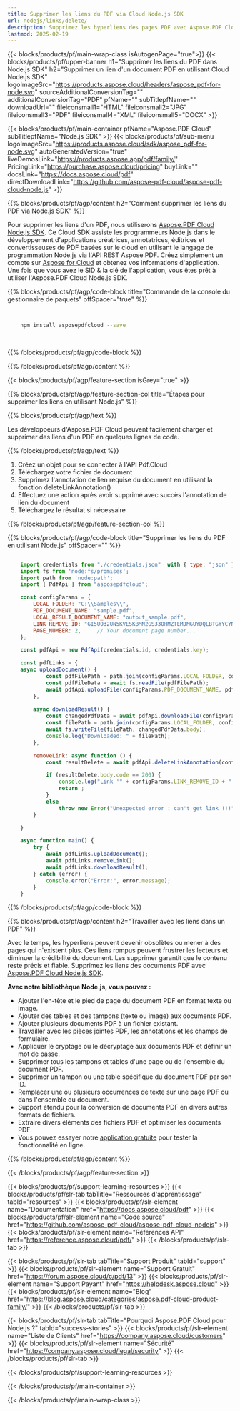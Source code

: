 ```yaml
---
title: Supprimer les liens du PDF via Cloud Node.js SDK
url: nodejs/links/delete/
description: Supprimez les hyperliens des pages PDF avec Aspose.PDF Cloud SDK en Node.js.
lastmod: 2025-02-19
---
```


{{< blocks/products/pf/main-wrap-class isAutogenPage="true">}}
{{< blocks/products/pf/upper-banner h1="Supprimer les liens du PDF dans Node.js SDK" h2="Supprimer un lien d'un document PDF en utilisant Cloud Node.js SDK" logoImageSrc="https://products.aspose.cloud/headers/aspose_pdf-for-node.svg" sourceAdditionalConversionTag="" additionalConversionTag="PDF" pfName="" subTitlepfName="" downloadUrl="" fileiconsmall1="HTML" fileiconsmall2="JPG" fileiconsmall3="PDF" fileiconsmall4="XML" fileiconsmall5="DOCX" >}}

{{< blocks/products/pf/main-container pfName="Aspose.PDF Cloud" subTitlepfName="Node.js SDK" >}}
{{< blocks/products/pf/sub-menu logoImageSrc="https://products.aspose.cloud/sdk/aspose_pdf-for-node.svg"
autoGeneratedVersion="true"
liveDemosLink="https://products.aspose.app/pdf/family/" PricingLink="https://purchase.aspose.cloud/pricing" buyLink="" docsLink="https://docs.aspose.cloud/pdf"  directDownloadLink="https://github.com/aspose-pdf-cloud/aspose-pdf-cloud-node.js" >}}

{{% blocks/products/pf/agp/content h2="Comment supprimer les liens du PDF via Node.js SDK" %}}

Pour supprimer les liens d'un PDF, nous utiliserons
[Aspose.PDF Cloud Node.js SDK](https://products.aspose.cloud/pdf/nodejs/). Ce Cloud SDK assiste les programmeurs Node.js dans le développement d'applications créatrices, annotatrices, éditrices et convertisseuses de PDF basées sur le cloud en utilisant le langage de programmation Node.js via l'API REST Aspose.PDF. Créez simplement un compte sur [Aspose for Cloud](https://dashboard.aspose.cloud/#/apps) et obtenez vos informations d'application. Une fois que vous avez le SID & la clé de l'application, vous êtes prêt à utiliser l'Aspose.PDF Cloud Node.js SDK.

{{% blocks/products/pf/agp/code-block title="Commande de la console du gestionnaire de paquets" offSpacer="true" %}}

```bash

     
    npm install asposepdfcloud --save
     
     

```

{{% /blocks/products/pf/agp/code-block %}}

{{% /blocks/products/pf/agp/content %}}

{{< blocks/products/pf/agp/feature-section isGrey="true" >}}

{{% blocks/products/pf/agp/feature-section-col title="Étapes pour supprimer les liens en utilisant Node.js" %}}

{{% blocks/products/pf/agp/text %}}

Les développeurs d'Aspose.PDF Cloud peuvent facilement charger et supprimer des liens d'un PDF en quelques lignes de code.

{{% /blocks/products/pf/agp/text %}}

1. Créez un objet pour se connecter à l'API Pdf.Cloud
1. Téléchargez votre fichier de document
1. Supprimez l'annotation de lien requise du document en utilisant la fonction deleteLinkAnnotation()
1. Effectuez une action après avoir supprimé avec succès l'annotation de lien du document
1. Téléchargez le résultat si nécessaire

{{% /blocks/products/pf/agp/feature-section-col %}}


{{% blocks/products/pf/agp/code-block title="Supprimer les liens du PDF en utilisant Node.js" offSpacer="" %}}

```js

    import credentials from "./credentials.json"  with { type: "json" };    // json-file in this format: { "id": "*****", "key": "*******" }
    import fs from 'node:fs/promises';
    import path from 'node:path';
    import { PdfApi } from "asposepdfcloud";

    const configParams = {
        LOCAL_FOLDER: "C:\\Samples\\",
        PDF_DOCUMENT_NAME: "sample.pdf",
        LOCAL_RESULT_DOCUMENT_NAME: "output_sample.pdf",
        LINK_REMOVE_ID: "GI5UO32UN5KVESKBMN2GS33OHMZTEMJMGUYDQLBTGYYCYNJSGE",
        PAGE_NUMBER: 2,     // Your document page number...
    };

    const pdfApi = new PdfApi(credentials.id, credentials.key);

    const pdfLinks = {
    async uploadDocument() {
            const pdfFilePath = path.join(configParams.LOCAL_FOLDER, configParams.PDF_DOCUMENT_NAME);
            const pdfFileData = await fs.readFile(pdfFilePath);
            await pdfApi.uploadFile(configParams.PDF_DOCUMENT_NAME, pdfFileData);
        },
        
        async downloadResult() {
            const changedPdfData = await pdfApi.downloadFile(configParams.PDF_DOCUMENT_NAME);
            const filePath = path.join(configParams.LOCAL_FOLDER, configParams.LOCAL_RESULT_DOCUMENT_NAME);
            await fs.writeFile(filePath, changedPdfData.body);
            console.log("Downloaded: " + filePath);
        },

        removeLink: async function () {
            const resultDelete = await pdfApi.deleteLinkAnnotation(configParams.PDF_DOCUMENT_NAME, configParams.LINK_REMOVE_ID);

            if (resultDelete.body.code == 200) {
                console.log("Link '" + configParams.LINK_REMOVE_ID + "' was deleted!");
                return ;
            }
            else
                throw new Error("Unexpected error : can't get link !!!");
        }

    }

    async function main() {
        try {
            await pdfLinks.uploadDocument();
            await pdfLinks.removeLink();
            await pdfLinks.downloadResult();
        } catch (error) {
            console.error("Error:", error.message);
        }
    }
```

{{% /blocks/products/pf/agp/code-block %}}

{{% blocks/products/pf/agp/content h2="Travailler avec les liens dans un PDF" %}}

Avec le temps, les hyperliens peuvent devenir obsolètes ou mener à des pages qui n'existent plus. Ces liens rompus peuvent frustrer les lecteurs et diminuer la crédibilité du document. Les supprimer garantit que le contenu reste précis et fiable.​
Supprimez les liens des documents PDF avec [Aspose.PDF Cloud Node.js SDK](https://products.aspose.cloud/pdf/nodejs/).

**Avec notre bibliothèque Node.js, vous pouvez :**

+ Ajouter l'en-tête et le pied de page du document PDF en format texte ou image.
+ Ajouter des tables et des tampons (texte ou image) aux documents PDF.
+ Ajouter plusieurs documents PDF à un fichier existant.
+ Travailler avec les pièces jointes PDF, les annotations et les champs de formulaire.
+ Appliquer le cryptage ou le décryptage aux documents PDF et définir un mot de passe.
+ Supprimer tous les tampons et tables d'une page ou de l'ensemble du document PDF.
+ Supprimer un tampon ou une table spécifique du document PDF par son ID.
+ Remplacer une ou plusieurs occurrences de texte sur une page PDF ou dans l'ensemble du document.
+ Support étendu pour la conversion de documents PDF en divers autres formats de fichiers.
+ Extraire divers éléments des fichiers PDF et optimiser les documents PDF.
+ Vous pouvez essayer notre [application gratuite](https://products.aspose.app/pdf/family) pour tester la fonctionnalité en ligne.

{{% /blocks/products/pf/agp/content %}}

{{< /blocks/products/pf/agp/feature-section >}}

{{< blocks/products/pf/support-learning-resources >}}
{{< blocks/products/pf/slr-tab tabTitle="Ressources d'apprentissage" tabId="resources" >}}
{{< blocks/products/pf/slr-element name="Documentation" href="https://docs.aspose.cloud/pdf" >}}
{{< blocks/products/pf/slr-element name="Code source" href="https://github.com/aspose-pdf-cloud/aspose-pdf-cloud-nodejs" >}}
{{< blocks/products/pf/slr-element name="Références API" href="https://reference.aspose.cloud/pdf/" >}}
{{< /blocks/products/pf/slr-tab >}}

{{< blocks/products/pf/slr-tab tabTitle="Support Produit" tabId="support" >}}
{{< blocks/products/pf/slr-element name="Support Gratuit" href="https://forum.aspose.cloud/c/pdf/13" >}}
{{< blocks/products/pf/slr-element name="Support Payant" href="https://helpdesk.aspose.cloud" >}}
{{< blocks/products/pf/slr-element name="Blog" href="https://blog.aspose.cloud/categories/aspose.pdf-cloud-product-family/" >}}
{{< /blocks/products/pf/slr-tab >}}

{{< blocks/products/pf/slr-tab tabTitle="Pourquoi Aspose.PDF Cloud pour Node.js ?" tabId="success-stories" >}}
{{< blocks/products/pf/slr-element name="Liste de Clients" href="https://company.aspose.cloud/customers" >}}
{{< blocks/products/pf/slr-element name="Sécurité" href="https://company.aspose.cloud/legal/security" >}}
{{< /blocks/products/pf/slr-tab >}}

{{< /blocks/products/pf/support-learning-resources >}}

<!-- aboutfile Ends -->

{{< /blocks/products/pf/main-container >}}

{{< /blocks/products/pf/main-wrap-class >}}




